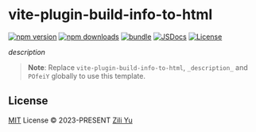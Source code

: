 # vite-plugin-build-info-to-html

[![npm version][npm-version-src]][npm-version-href]
[![npm downloads][npm-downloads-src]][npm-downloads-href]
[![bundle][bundle-src]][bundle-href]
[![JSDocs][jsdocs-src]][jsdocs-href]
[![License][license-src]][license-href]

_description_

> **Note**:
> Replace `vite-plugin-build-info-to-html`, `_description_` and `POfeiY` globally to use this template.

## License

[MIT](./LICENSE) License © 2023-PRESENT [Zili Yu](https://github.com/POfeiY)

<!-- Badges -->

[npm-version-src]: https://img.shields.io/npm/v/vite-plugin-build-info-to-html?style=flat&colorA=080f12&colorB=1fa669
[npm-version-href]: https://npmjs.com/package/vite-plugin-build-info-to-html
[npm-downloads-src]: https://img.shields.io/npm/dm/vite-plugin-build-info-to-html?style=flat&colorA=080f12&colorB=1fa669
[npm-downloads-href]: https://npmjs.com/package/vite-plugin-build-info-to-html
[bundle-src]: https://img.shields.io/bundlephobia/minzip/vite-plugin-build-info-to-html?style=flat&colorA=080f12&colorB=1fa669&label=minzip
[bundle-href]: https://bundlephobia.com/result?p=vite-plugin-build-info-to-html
[license-src]: https://img.shields.io/github/license/POfeiY/vite-plugin-build-info-to-html.svg?style=flat&colorA=080f12&colorB=1fa669
[license-href]: https://github.com/POfeiY/vite-plugin-build-info-to-html/blob/main/LICENSE
[jsdocs-src]: https://img.shields.io/badge/jsdocs-reference-080f12?style=flat&colorA=080f12&colorB=1fa669
[jsdocs-href]: https://www.jsdocs.io/package/vite-plugin-build-info-to-html
